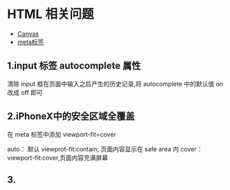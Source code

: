 # HTML 相关问题

* [Canvas](./Canvas.md)
* [meta标签](./meta标签.md)

## 1.input 标签 autocomplete 属性

清除 input 框在页面中输入之后产生的历史记录,将 autocomplete 中的默认值 on 改成 off 即可

## 2.iPhoneX中的安全区域全覆盖

在 meta 标签中添加 viewport-fit=cover

<meta name="viewport" content="width=device-width,initial-scale=1.0, minimum-scale=1.0, maximum-scale=1.0, user-scalable=no, viewport-fit=cover">

auto：  默认 viewprot-fit:contain; 页面内容显示在 safe area 内
cover： viewport-fit:cover,页面内容充满屏幕

## 3.
